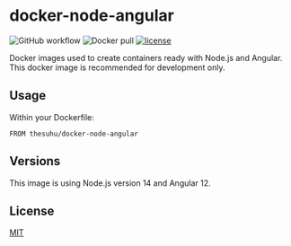 # docker-node-angular

![GitHub workflow](https://github.com/thesuhu/docker-node-angular/actions/workflows/docker-image.yml/badge.svg) ![Docker pull](https://img.shields.io/docker/pulls/thesuhu/docker-node-angular) [![license](https://img.shields.io/github/license/thesuhu/docker-node-angular)](https://github.com/thesuhu/docker-node-angular/blob/master/LICENSE)

Docker images used to create containers ready with Node.js and Angular. This docker image is recommended for development only.

## Usage

Within your Dockerfile:

```
FROM thesuhu/docker-node-angular
```

## Versions

This image is using Node.js version 14 and Angular 12.

## License

[MIT](https://github.com/thesuhu/docker-node-angular/blob/master/LICENSE)

